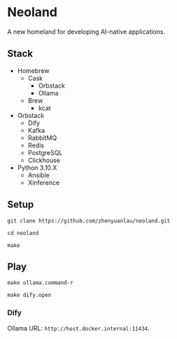 # Neoland 

A new homeland for developing AI-native applications.

## Stack

- Homebrew
    - Cask
        - Orbstack
        - Ollama
    - Brew
        - kcat
- Orbstack
    - Dify
    - Kafka
    - RabbitMQ
    - Redis
    - PostgreSQL
    - Clickhouse
- Python 3.10.X
    - Ansible
    - Xinference

## Setup

```shell
git clone https://github.com/zhenyuanlau/neoland.git

cd neoland

make
```

## Play

```shell
make ollama.command-r

make dify.open
```

### Dify

Ollama URL: `http://host.docker.internal:11434`.